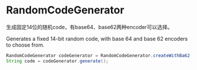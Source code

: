 # RandomCodeGenerator

生成固定14位的随机code，有base64、base62两种encoder可以选择。

Generates a fixed 14-bit random code, with base 64 and base 62 encoders to choose from.

```java
RandomCodeGenerator codeGenerator = RandomCodeGenerator.createWithBa62(false);
String code = codeGenerator.generate();
```

